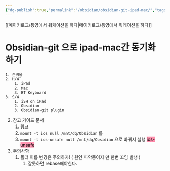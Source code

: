 ```yaml
---
{"dg-publish":true,"permalink":"/obsidian/obsidian-git-ipad-mac/","tags":["gardenEntry"]}
---
```



[[메이커로그/통영에서 워케이션을 하다\|메이커로그/통영에서 워케이션을 하다]]


# Obsidian-git 으로 ipad-mac간 동기화 하기 
	1. 준비물 
	2. H/W¨
		1. iPad
		2. Mac
		3. BT Keyboard
	3. S/W
		1. iSH on iPad
		2. Obsidian
		3. Obsidian-git plugin
2. 참고 가이드 문서
	1. [링크](https://gist.github.com/DannyQuah/f686c0e43b741468e12515cd79017489)
	2. ```mount -t ios null /mnt/dq/Obsidian```  를 
	3. ```mount -t ios-unsafe null /mnt/dq/Obsidian``` 으로 바꿔서 실행 <mark style="background: #FF5582A6;">ios-unsafe</mark>
3. 주의사항
	1. 폴더 이름 변경은 주의하자! ( 원인 파악중이지 만 한번 꼬임 발생 )
		1. 잘못하면 rebase해야한다. 